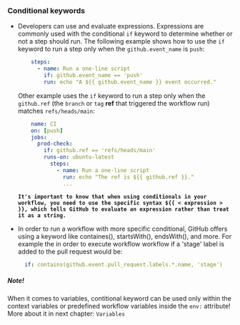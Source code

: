 ###     Conditional keywords
- Developers can use and evaluate expressions. Expressions are commonly used with the conditional `if` keyword to determine whether or not a step should run. The following example shows how to use the `if` keyword to run a step only when the `github.event_name` is `push`:
    ```yml
        steps:
          - name: Run a one-line script
            if: github.event_name == 'push'
            run: echo "A ${{ github.event_name }} event occurred."
    ```

    Other example uses the `if` keyword to run a step only when the `github.ref` (the `branch` or `tag` <b>ref</b> that triggered the workflow run) matches `refs/heads/main`:
    ```yml
        name: CI
        on: [push]
        jobs:
          prod-check:
            if: github.ref == 'refs/heads/main'
            runs-on: ubuntu-latest
              steps:
                - name: Run a one-line script
                  run: echo "The ref is ${{ github.ref }}."
                  ...
    ```

    <b>`It's important to know that when using conditionals in your workflow, you need to use the specific syntax ${{ < expression > }}, which tells GitHub to evaluate an expression rather than treat it as a string.`</b>

- In order to run a workflow with more specific conditional, GitHub offers using a keyword like containes(), startsWith(), endsWith(), and more. For example the in order to execute workflow workflow if a 'stage' label is added to the pull request would be: 
  ```yml
    if: contains(github.event.pull_request.labels.*.name, 'stage')
  ```

##### Note!
When it comes to variables, contitional keyword can be used only within the context variables or predefined workflow variables inside the `env:` attribute! More about it in next chapter: `Variables`